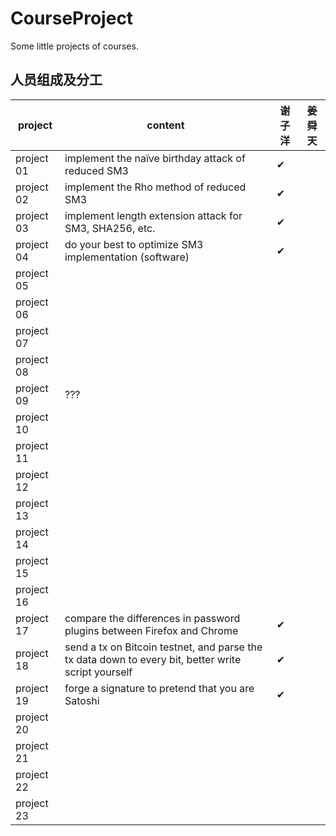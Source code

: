 # CourseProject

Some little projects of courses.

## 人员组成及分工

| project    | content                                                                                             | 谢子洋 | 姜舜天 |
| ---------- | --------------------------------------------------------------------------------------------------- | --- | --- |
| project 01 | implement the naïve birthday attack of reduced SM3                                                  | ✔   |     |
| project 02 | implement the Rho method of reduced SM3                                                             | ✔   |     |
| project 03 | implement length extension attack for SM3, SHA256, etc.                                             | ✔   |     |
| project 04 | do your best to optimize SM3 implementation (software)                                              | ✔   |     |
| project 05 |                                                                                                     |     |     |
| project 06 |                                                                                                     |     |     |
| project 07 |                                                                                                     |     |     |
| project 08 |                                                                                                     |     |     |
| project 09 | ???                                                                                                 |     |     |
| project 10 |                                                                                                     |     |     |
| project 11 |                                                                                                     |     |     |
| project 12 |                                                                                                     |     |     |
| project 13 |                                                                                                     |     |     |
| project 14 |                                                                                                     |     |     |
| project 15 |                                                                                                     |     |     |
| project 16 |                                                                                                     |     |     |
| project 17 | compare the differences in password plugins between Firefox and Chrome  | ✔   |     |
| project 18 | send a tx on Bitcoin testnet, and parse the tx data down to every bit, better write script yourself | ✔   |     |
| project 19 | forge a signature to pretend that you are Satoshi                                                   | ✔   |     |
| project 20 |                                                                                                     |     |     |
| project 21 |                                                                                                     |     |     |
| project 22 |                                                                                                     |     |     |
| project 23 |                                                                                                     |     |     |
